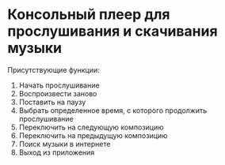 # Консольный плеер для прослушивания и скачивания музыки

Присутствующие функции:
1) Начать прослушивание
2) Воспроизвести заново
3) Поставить на паузу
4) Выбрать определенное время, с которого продолжить прослушивание
5) Переключить на следующую композицию
6) Переключить на предыдущую композицию
7) Поиск музыки в интернете
8) Выход из приложения
